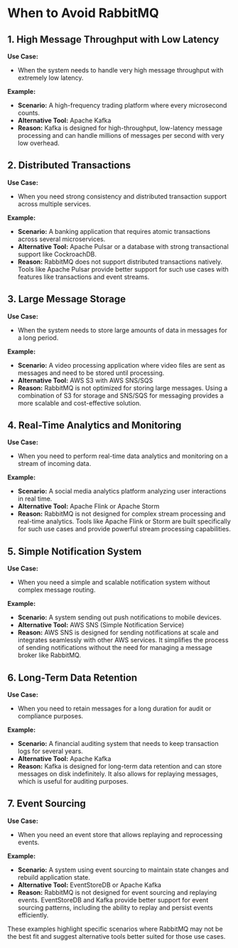 # When to Avoid RabbitMQ

## 1. High Message Throughput with Low Latency
**Use Case:**
- When the system needs to handle very high message throughput with extremely low latency.

**Example:**
- **Scenario:** A high-frequency trading platform where every microsecond counts.
- **Alternative Tool:** Apache Kafka
- **Reason:** Kafka is designed for high-throughput, low-latency message processing and can handle millions of messages per second with very low overhead.

## 2. Distributed Transactions
**Use Case:**
- When you need strong consistency and distributed transaction support across multiple services.

**Example:**
- **Scenario:** A banking application that requires atomic transactions across several microservices.
- **Alternative Tool:** Apache Pulsar or a database with strong transactional support like CockroachDB.
- **Reason:** RabbitMQ does not support distributed transactions natively. Tools like Apache Pulsar provide better support for such use cases with features like transactions and event streams.

## 3. Large Message Storage
**Use Case:**
- When the system needs to store large amounts of data in messages for a long period.

**Example:**
- **Scenario:** A video processing application where video files are sent as messages and need to be stored until processing.
- **Alternative Tool:** AWS S3 with AWS SNS/SQS
- **Reason:** RabbitMQ is not optimized for storing large messages. Using a combination of S3 for storage and SNS/SQS for messaging provides a more scalable and cost-effective solution.

## 4. Real-Time Analytics and Monitoring
**Use Case:**
- When you need to perform real-time data analytics and monitoring on a stream of incoming data.

**Example:**
- **Scenario:** A social media analytics platform analyzing user interactions in real time.
- **Alternative Tool:** Apache Flink or Apache Storm
- **Reason:** RabbitMQ is not designed for complex stream processing and real-time analytics. Tools like Apache Flink or Storm are built specifically for such use cases and provide powerful stream processing capabilities.

## 5. Simple Notification System
**Use Case:**
- When you need a simple and scalable notification system without complex message routing.

**Example:**
- **Scenario:** A system sending out push notifications to mobile devices.
- **Alternative Tool:** AWS SNS (Simple Notification Service)
- **Reason:** AWS SNS is designed for sending notifications at scale and integrates seamlessly with other AWS services. It simplifies the process of sending notifications without the need for managing a message broker like RabbitMQ.

## 6. Long-Term Data Retention
**Use Case:**
- When you need to retain messages for a long duration for audit or compliance purposes.

**Example:**
- **Scenario:** A financial auditing system that needs to keep transaction logs for several years.
- **Alternative Tool:** Apache Kafka
- **Reason:** Kafka is designed for long-term data retention and can store messages on disk indefinitely. It also allows for replaying messages, which is useful for auditing purposes.

## 7. Event Sourcing
**Use Case:**
- When you need an event store that allows replaying and reprocessing events.

**Example:**
- **Scenario:** A system using event sourcing to maintain state changes and rebuild application state.
- **Alternative Tool:** EventStoreDB or Apache Kafka
- **Reason:** RabbitMQ is not designed for event sourcing and replaying events. EventStoreDB and Kafka provide better support for event sourcing patterns, including the ability to replay and persist events efficiently.

These examples highlight specific scenarios where RabbitMQ may not be the best fit and suggest alternative tools better suited for those use cases.
